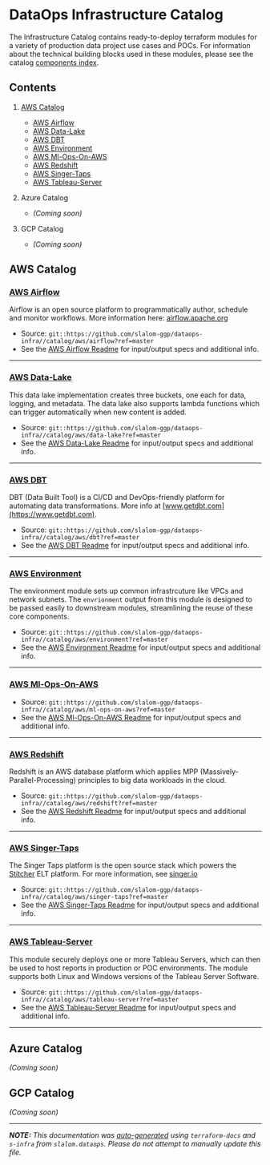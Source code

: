 
# DataOps Infrastructure Catalog

The Infrastructure Catalog contains ready-to-deploy terraform modules for a variety of production data project use cases and POCs. For information about the technical building blocks used in these modules, please see the catalog [components index](components_index.md).

## Contents

1. [AWS Catalog](#aws-catalog)
    - [AWS Airflow](#aws-airflow)
    - [AWS Data-Lake](#aws-data-lake)
    - [AWS DBT](#aws-dbt)
    - [AWS Environment](#aws-environment)
    - [AWS Ml-Ops-On-AWS](#aws-ml-ops-on-aws)
    - [AWS Redshift](#aws-redshift)
    - [AWS Singer-Taps](#aws-singer-taps)
    - [AWS Tableau-Server](#aws-tableau-server)

2. Azure Catalog
    * _(Coming soon)_
2. GCP Catalog
    * _(Coming soon)_

## AWS Catalog

### [AWS Airflow](../catalog/aws/airflow/README.md)

Airflow is an open source platform to programmatically author, schedule and monitor workflows. More information here: [airflow.apache.org](https://airflow.apache.org/)


* Source: `git::https://github.com/slalom-ggp/dataops-infra//catalog/aws/airflow?ref=master`
* See the [AWS Airflow Readme](../catalog/aws/airflow/README.md) for input/output specs and additional info.

-------------------

### [AWS Data-Lake](../catalog/aws/data-lake/README.md)

This data lake implementation creates three buckets, one each for data, logging, and metadata. The data lake also supports lambda functions which can
trigger automatically when new content is added.


* Source: `git::https://github.com/slalom-ggp/dataops-infra//catalog/aws/data-lake?ref=master`
* See the [AWS Data-Lake Readme](../catalog/aws/data-lake/README.md) for input/output specs and additional info.

-------------------

### [AWS DBT](../catalog/aws/dbt/README.md)

DBT (Data Built Tool) is a CI/CD and DevOps-friendly platform for automating data transformations. More info at [www.getdbt.com](https://www.getdbt.com).



* Source: `git::https://github.com/slalom-ggp/dataops-infra//catalog/aws/dbt?ref=master`
* See the [AWS DBT Readme](../catalog/aws/dbt/README.md) for input/output specs and additional info.

-------------------

### [AWS Environment](../catalog/aws/environment/README.md)

The environment module sets up common infrastrcuture like VPCs and network subnets. The `envrionment` output
from this module is designed to be passed easily to downstream modules, streamlining the reuse of these core components.



* Source: `git::https://github.com/slalom-ggp/dataops-infra//catalog/aws/environment?ref=master`
* See the [AWS Environment Readme](../catalog/aws/environment/README.md) for input/output specs and additional info.

-------------------

### [AWS Ml-Ops-On-AWS](../catalog/aws/ml-ops-on-aws/README.md)



* Source: `git::https://github.com/slalom-ggp/dataops-infra//catalog/aws/ml-ops-on-aws?ref=master`
* See the [AWS Ml-Ops-On-AWS Readme](../catalog/aws/ml-ops-on-aws/README.md) for input/output specs and additional info.

-------------------

### [AWS Redshift](../catalog/aws/redshift/README.md)

Redshift is an AWS database platform which applies MPP (Massively-Parallel-Processing) principles to big data workloads in the cloud.


* Source: `git::https://github.com/slalom-ggp/dataops-infra//catalog/aws/redshift?ref=master`
* See the [AWS Redshift Readme](../catalog/aws/redshift/README.md) for input/output specs and additional info.

-------------------

### [AWS Singer-Taps](../catalog/aws/singer-taps/README.md)

The Singer Taps platform is the open source stack which powers the [Stitcher](https://www.stitcher.com) ELT platform. For more information, see [singer.io](https://singer.io)


* Source: `git::https://github.com/slalom-ggp/dataops-infra//catalog/aws/singer-taps?ref=master`
* See the [AWS Singer-Taps Readme](../catalog/aws/singer-taps/README.md) for input/output specs and additional info.

-------------------

### [AWS Tableau-Server](../catalog/aws/tableau-server/README.md)

This module securely deploys one or more Tableau Servers, which can then be used to host reports in production or POC environments.
The module supports both Linux and Windows versions of the Tableau Server Software.


* Source: `git::https://github.com/slalom-ggp/dataops-infra//catalog/aws/tableau-server?ref=master`
* See the [AWS Tableau-Server Readme](../catalog/aws/tableau-server/README.md) for input/output specs and additional info.

-------------------



## Azure Catalog

_(Coming soon)_

## GCP Catalog

_(Coming soon)_

-------------------

_**NOTE:** This documentation was [auto-generated](build.py) using
`terraform-docs` and `s-infra` from `slalom.dataops`.
Please do not attempt to manually update this file._

